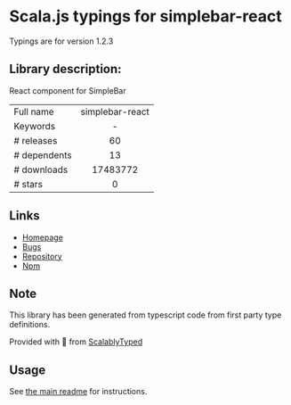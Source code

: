 
# Scala.js typings for simplebar-react

Typings are for version 1.2.3

## Library description:
React component for SimpleBar

|                    |                 |
| ------------------ | :-------------: |
| Full name          | simplebar-react |
| Keywords           | - |
| # releases         | 60 |
| # dependents       | 13 |
| # downloads        | 17483772 |
| # stars            | 0 |

## Links
- [Homepage](https://grsmto.github.io/simplebar/)
- [Bugs](https://github.com/grsmto/simplebar/issues)
- [Repository](https://github.com/grsmto/simplebar)
- [Npm](https://www.npmjs.com/package/simplebar-react)
    


## Note
This library has been generated from typescript code from first party type definitions.

Provided with :purple_heart: from [ScalablyTyped](https://github.com/oyvindberg/ScalablyTyped)

## Usage
See [the main readme](../../readme.md) for instructions.


